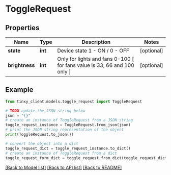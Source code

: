# ToggleRequest


## Properties

Name | Type | Description | Notes
------------ | ------------- | ------------- | -------------
**state** | **int** | Device state 1 - ON / 0 - OFF | [optional] 
**brightness** | **int** | Only for lights and fans 0-100 [ for fans value is 33, 66 and 100 only ] | [optional] 

## Example

```python
from tinxy_client.models.toggle_request import ToggleRequest

# TODO update the JSON string below
json = "{}"
# create an instance of ToggleRequest from a JSON string
toggle_request_instance = ToggleRequest.from_json(json)
# print the JSON string representation of the object
print(ToggleRequest.to_json())

# convert the object into a dict
toggle_request_dict = toggle_request_instance.to_dict()
# create an instance of ToggleRequest from a dict
toggle_request_form_dict = toggle_request.from_dict(toggle_request_dict)
```
[[Back to Model list]](../README.md#documentation-for-models) [[Back to API list]](../README.md#documentation-for-api-endpoints) [[Back to README]](../README.md)


